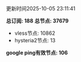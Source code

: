 更新时间2025-10-05 23:11:41

**总订阅: 188**
**总节点: 37679**
- vless节点: 10862
- hysteria2节点: 13

**google ping有效节点: 106**
